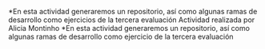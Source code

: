 *En esta actividad generaremos un repositorio, así como algunas ramas de desarrollo como ejercicios de la tercera evaluación
Actividad realizada por Alicia Montinho *En esta actividad generaremos un repositorio, así como algunas ramas de desarrollo como ejercicio de la tercera evaluación
